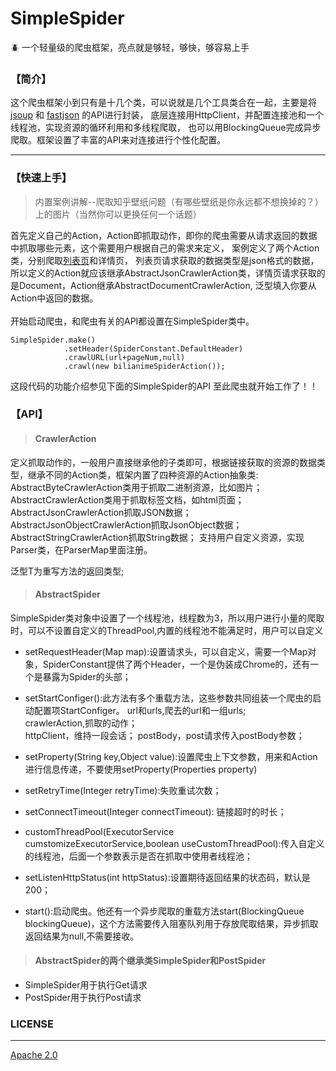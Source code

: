 # SimpleSpider
:beetle: 一个轻量级的爬虫框架，亮点就是够轻，够快，够容易上手
### 【简介】
这个爬虫框架小到只有是十几个类，可以说就是几个工具类合在一起，主要是将 [jsoup](https://github.com/jhy/jsoup) 和 [fastjson](https://github.com/jhy/jsoup) 的API进行封装，
底层连接用HttpClient，并配置连接池和一个线程池，实现资源的循环利用和多线程爬取，
也可以用BlockingQueue完成异步爬取。框架设置了丰富的API来对连接进行个性化配置。
 -  -  -  
### 【快速上手】
> 内置案例讲解--爬取知乎壁纸问题（有哪些壁纸是你永远都不想换掉的？）上的图片（当然你可以更换任何一个话题）

首先定义自己的Action，Action即抓取动作，即你的爬虫需要从请求返回的数据中抓取哪些元素，这个需要用户根据自己的需求来定义，
案例定义了两个Action类，分别爬取[列表页](https://bangumi.bilibili.com/web_api/season/index_global?page_size=20&version=0&is_finish=0&start_year=0&tag_id=&index_type=1&index_sort=0&quarter=0&page=)和详情页，
列表页请求获取的数据类型是json格式的数据，
所以定义的Action就应该继承AbstractJsonCrawlerAction类，详情页请求获取的是Document，Action继承AbstractDocumentCrawlerAction,
泛型填入你要从Action中返回的数据。
  </br>      
开始启动爬虫，和爬虫有关的API都设置在SimpleSpider类中。
```
SimpleSpider.make()
            .setHeader(SpiderConstant.DefaultHeader)
            .crawlURL(url+pageNum,null)
            .crawl(new bilianimeSpiderAction());
```
这段代码的功能介绍参见下面的SimpleSpider的API
至此爬虫就开始工作了！！
### 【API】
> #### CrawlerAction<T>  

定义抓取动作的，一般用户直接继承他的子类即可，根据链接获取的资源的数据类型，继承不同的Action类，框架内置了四种资源的Action抽象类:  
AbstractByteCrawlerAction类用于抓取二进制资源，比如图片；  
AbstractCrawlerAction类用于抓取标签文档，如html页面；
AbstractJsonCrawlerAction抓取JSON数据；  
AbstractJsonObjectCrawlerAction抓取JsonObject数据；  
AbstractStringCrawlerAction抓取String数据；
支持用户自定义资源，实现Parser类，在ParserMap里面注册。

泛型T为重写方法的返回类型;
</br>
> #### AbstractSpider </br>
SimpleSpider类对象中设置了一个线程池，线程数为3，所以用户进行小量的爬取时，可以不设置自定义的ThreadPool,内置的线程池不能满足时，用户可以自定义


* setRequestHeader(Map map):设置请求头，可以自定义，需要一个Map对象，SpiderConstant提供了两个Header，一个是伪装成Chrome的，还有一个是暴露为Spider的头部；

* setStartConfiger():此方法有多个重载方法，这些参数共同组装一个爬虫的启动配置项StartConfiger。
url和urls,爬去的url和一组urls;  
crawlerAction,抓取的动作；  
httpClient，维持一段会话；
postBody，post请求传入postBody参数；


* setProperty(String key,Object value):设置爬虫上下文参数，用来和Action进行信息传递，不要使用setProperty(Properties property)

* setRetryTime(Integer retryTime):失败重试次数；  

* setConnectTimeout(Integer connectTimeout): 链接超时的时长；  

* customThreadPool(ExecutorService cumstomizeExecutorService,boolean useCustomThreadPool):传入自定义的线程池，后面一个参数表示是否在抓取中使用者线程池；
* setListenHttpStatus(int httpStatus):设置期待返回结果的状态码，默认是200；

* start():启动爬虫。他还有一个异步爬取的重载方法start(BlockingQueue<T2> blockingQueue)，这个方法需要传入阻塞队列用于存放爬取结果，异步抓取返回结果为null,不需要接收。

> #### AbstractSpider的两个继承类SimpleSpider和PostSpider  

* SimpleSpider用于执行Get请求
* PostSpider用于执行Post请求
### LICENSE
* * * * * 
[Apache 2.0](https://github.com/ScarlettRay/SimpleSpider/blob/master/LICENSE)
